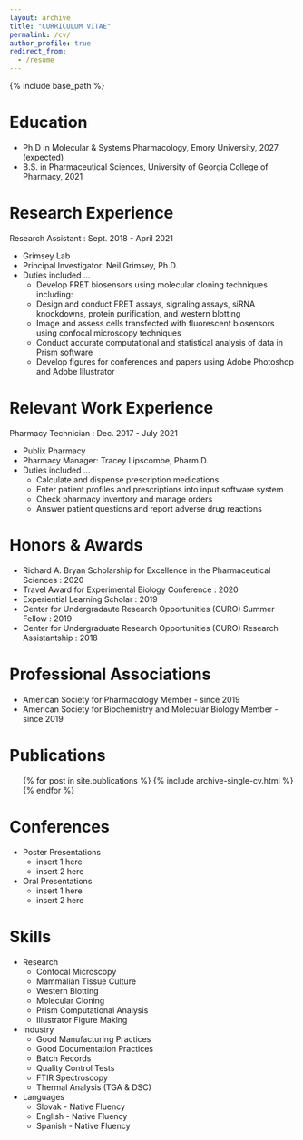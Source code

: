 ```yaml
---
layout: archive
title: "CURRICULUM VITAE"
permalink: /cv/
author_profile: true
redirect_from:
  - /resume
---
```


{% include base_path %}


Education
======
* Ph.D in Molecular & Systems Pharmacology, Emory University, 2027 (expected)
* B.S. in Pharmaceutical Sciences, University of Georgia College of Pharmacy, 2021

Research Experience
======
Research Assistant : Sept. 2018 - April 2021 
  * Grimsey Lab
  * Principal Investigator: Neil Grimsey, Ph.D.
  * Duties included ...
    * Develop FRET biosensors using molecular cloning techniques including:
    * Design and conduct FRET assays, signaling assays, siRNA knockdowns, protein purification, and western blotting
    * Image and assess cells transfected with fluorescent biosensors using confocal microscopy techniques
    * Conduct accurate computational and statistical analysis of data in Prism software
    * Develop figures for conferences and papers using Adobe Photoshop and Adobe Illustrator
   
Relevant Work Experience
======
Pharmacy Technician : Dec. 2017 - July 2021
  * Publix Pharmacy
  * Pharmacy Manager: Tracey Lipscombe, Pharm.D.
  * Duties included ...
     * Calculate and dispense prescription medications
     * Enter patient profiles and prescriptions into input software system
     * Check pharmacy inventory and manage orders
     * Answer patient questions and report adverse drug reactions
  
Honors & Awards
======
* Richard A. Bryan Scholarship for Excellence in the Pharmaceutical Sciences : 2020
* Travel Award for Experimental Biology Conference : 2020
* Experiential Learning Scholar : 2019
* Center for Undergradaute Research Opportunities (CURO) Summer Fellow : 2019
* Center for Undergraduate Research Opportunities (CURO) Research Assistantship : 2018
 
Professional Associations
======
* American Society for Pharmacology Member - since 2019
* American Society for Biochemistry and Molecular Biology Member - since 2019

Publications
======
  <ul>{% for post in site.publications %}
    {% include archive-single-cv.html %}
  {% endfor %}</ul>
  
Conferences
======
* Poster Presentations
  * insert 1 here
  * insert 2 here
* Oral Presentations
  * insert 1 here
  * insert 2 here
  
Skills
======
* Research
  * Confocal Microscopy
  * Mammalian Tissue Culture
  * Western Blotting
  * Molecular Cloning
  * Prism Computational Analysis
  * Illustrator Figure Making
* Industry
  * Good Manufacturing Practices
  * Good Documentation Practices
  * Batch Records
  * Quality Control Tests
  * FTIR Spectroscopy
  * Thermal Analysis (TGA & DSC)
* Languages
  * Slovak - Native Fluency
  * English - Native Fluency
  * Spanish - Native Fluency
